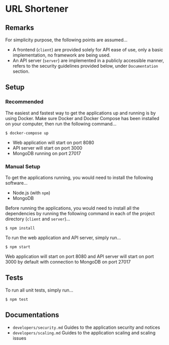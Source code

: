 # URL Shortener

## Remarks
For simplicity purpose, the following points are assumed...

- A frontend (`client`) are provided solely for API ease of use, only a basic implementation,
no framework are being used.
- An API server (`server`) are implemented in a publicly accessible manner, refers to the
security guidelines provided below, under `Documentation` section.

## Setup

### Recommended
The easiest and fastest way to get the applications up and running is by using Docker.
Make sure Docker and Docker Compose has been installed on your computer, then
run the following command...

```
$ docker-compose up
```

- Web application will start on port 8080
- API server will start on port 3000
- MongoDB running on port 27017

### Manual Setup
To get the applications running, you would need to install the following software...

- Node.js (with `npm`)
- MongoDB

Before running the applications, you would need to install all the dependencies by
running the following command in each of the project directory (`client` and `server`)...

```
$ npm install
```

To run the web application and API server, simply run...

```
$ npm start
```

Web application will start on port 8080 and
API server will start on port 3000 by default
with connection to MongoDB on port 27017

## Tests
To run all unit tests, simply run...

```
$ npm test
```

## Documentations

- `developers/security.md` Guides to the application security and notices
- `developers/scaling.md` Guides to the application scaling and scaling issues
